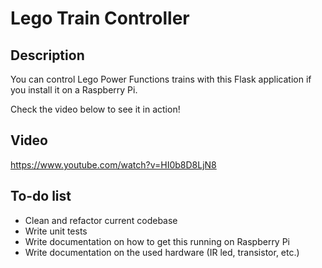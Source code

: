 # Lego Train Controller

## Description

You can control Lego Power Functions trains with this Flask application if you install it on a Raspberry Pi.

Check the video below to see it in action!

## Video

https://www.youtube.com/watch?v=HI0b8D8LjN8

## To-do list

* Clean and refactor current codebase
* Write unit tests
* Write documentation on how to get this running on Raspberry Pi
* Write documentation on the used hardware (IR led, transistor, etc.)